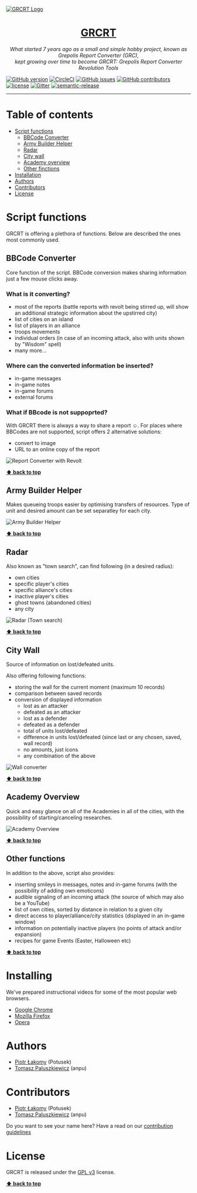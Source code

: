 [![GRCRT Logo](https://imageshack.com/a/img924/4606/RzPCrp.png)](https://grcrt.net)

<h1 align="center"><a href="https://grcrt.net">GRCRT</a></h1>

<p align="center">
  <em>What started 7 years ago as a small and simple hobby project, known as Grepolis Report Converter (GRC), </br>
  kept growing over time to become GRCRT: Grepolis Report Converter Revolution Tools</em>
</p>


[![GitHub version](https://img.shields.io/github/release/grcrt/grcrt-script.svg?label=version&colorB=ff69b4)](https://github.com/grcrt/grcrt-script/releases/latest)
[![CircleCI](https://img.shields.io/circleci/project/github/grcrt/grcrt-script.svg)](https://circleci.com/gh/grcrt/grcrt-script/tree/master)
[![GitHub issues](https://img.shields.io/github/issues-raw/grcrt/grcrt-script.svg)](https://github.com/grcrt/grcrt-script/issues?q=is%3Aopen)
[![GitHub contributors](https://img.shields.io/github/contributors/grcrt/grcrt-script.svg)](https://github.com/grcrt/grcrt-script/graphs/contributors)
[![license](https://img.shields.io/github/license/grcrt/grcrt-script.svg)](https://github.com/grcrt/grcrt-script/blob/master/LICENSE)
[![Gitter](https://img.shields.io/gitter/room/grcrt/grcrt-script.svg)](https://gitter.im/GRCRT/Lobby)
[![semantic-release](https://img.shields.io/badge/%20%20%F0%9F%93%A6%F0%9F%9A%80-semantic--release-e10079.svg)](https://github.com/semantic-release/semantic-release)

---
# Table of contents
  - [Script functions](#script-functions)
    - [BBCode Converter](#bbcode-converter)
    - [Army Builder Helper](#army-builder-helper)
    - [Radar](#radar)
    - [City wall](#city-wall)
    - [Academy overview](#academy-overview)
    - [Other finctions](#other-functions)
  - [Installation](#installing)
  - [Authors](#authors)
  - [Contributors](#contributors)
  - [License](#license)


# Script functions
GRCRT is offering a plethora of functions. Below are described the ones most commonly used.

## BBCode Converter
Core function of the script. BBCode conversion makes sharing information just a few mouse clicks away.

### What is it converting?
  - most of the reports (battle reports with revolt being stirred up, will show an additional strategic information about the upstirred city)
  - list of cities on an island
  - list of players in an alliance
  - troops movements
  - individual orders (in case of an incoming attack, also with units shown by "Wisdom" spell)
  - many more...

### Where can the converted information be inserted?
  - in-game messages
  - in-game notes
  - in-game forums
  - external forums

### What if BBcode is not suppoprted?
With GRCRT there is always a way to share a report :relaxed:. For places where BBCodes are not supported, script offers 2 alternative solutions:
  - convert to image
  - URL to an online copy of the report

![Report Converter with Revolt](https://cdn.grcrt.net/fo/converter.png)

**[⬆ back to top](#table-of-contents)**

## Army Builder Helper
Makes queueing troops easier by optimising transfers of resources. Type of unit and desired amount can be set separatley for each city.

![Army Builder Helper](https://cdn.grcrt.net/fo/abh.png)

**[⬆ back to top](#table-of-contents)**

## Radar
Also known as "town search", can find following (in a desired radius):
  - own cities
  - specific player's cities
  - specific alliance's cities
  - inactive player's cities
  - ghost towns (abandoned cities)
  - any city

![Radar (Town search)](https://cdn.grcrt.net/fo/radar.png)

**[⬆ back to top](#table-of-contents)**

## City Wall
Source of information on lost/defeated units. 

Also offering following functions:
  - storing the wall for the current moment (maximum 10 records)
  - comparison between saved records
  - conversion of displayed information
    - lost as an attacker
    - defeated as an attacker
    - lost as a defender
    - defeated as a defender
    - total of units lost/defeated
    - difference in units lost/defeated (since last or any chosen, saved, wall record)
    - no amounts, just icons
    - any combination of the above

![Wall converter](https://cdn.grcrt.net/fo/wall.png)

**[⬆ back to top](#table-of-contents)**

## Academy Overview
Quick and easy glance on all of the Academies in all of the cities, with the possibility of starting/canceling researches.

![Academy Overview](https://cdn.grcrt.net/fo/ao.png)

**[⬆ back to top](#table-of-contents)**

## Other functions
In addition to the above, script also provides:
  - inserting smileys in messages, notes and in-game forums (with the possibility of adding own emoticons)
  - audible signaling of an incoming attack (the source of which may also be a YouTube)
  - list of own cities, sorted by distance in relation to a given city
  - direct access to player/alliance/city statistics (displayed in an in-game window)
  - information on potentially inactive players (no points of attack and/or expansion)
  - recipes for game Events (Easter, Halloween etc)

**[⬆ back to top](#table-of-contents)**

# Installing
We've prepared instructional videos for some of the most popular web browsers.
  - [Google Chrome](https://www.youtube.com/watch?v=tc-5lj8L8xI)
  - [Mozilla Firefox](https://www.youtube.com/watch?v=8hBdSGRiheI)
  - [Opera](https://www.youtube.com/watch?v=Dq4TNTQ7iRo)

# Authors
  - [Piotr Łakomy](https://github.com/Potusek) (Potusek)
  - [Tomasz Paluszkiewicz](https://github.com/tomaski) (anpu)

# Contributors
  - [Piotr Łakomy](https://github.com/Potusek) (Potusek)
  - [Tomasz Paluszkiewicz](https://github.com/tomaski) (anpu)

Do you want to see your name here? Have a read on our [contribution guidelines](https://github.com/grcrt/grcrt-script/blob/master/.github/CONTRIBUTING.md)

# License
GRCRT is released under the [GPL v3](https://github.com/grcrt/grcrt-script/blob/master/LICENSE) license.

**[⬆ back to top](#table-of-contents)**
